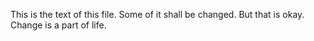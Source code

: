 This is the text of this file.
Some of it shall be changed.
But that is okay.
Change is a part of life.